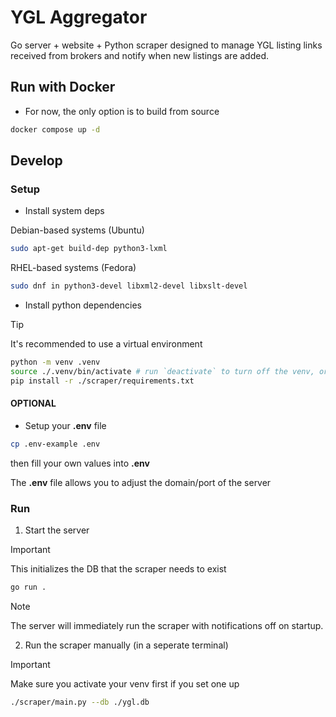 # YGL Aggregator

Go server + website + Python scraper designed to manage YGL listing links received from brokers and notify when new listings are added.

## Run with Docker

- For now, the only option is to build from source
```sh
docker compose up -d
```

## Develop

### Setup

- Install system deps

Debian-based systems (Ubuntu)
```sh
sudo apt-get build-dep python3-lxml
```
RHEL-based systems (Fedora)
```sh
sudo dnf in python3-devel libxml2-devel libxslt-devel
```

- Install python dependencies

> [!TIP]
> It's recommended to use a virtual environment

```sh
python -m venv .venv
source ./.venv/bin/activate # run `deactivate` to turn off the venv, or just `exit` the terminal
pip install -r ./scraper/requirements.txt
```

#### OPTIONAL

- Setup your **.env** file

```sh
cp .env-example .env
```
then fill your own values into **.env**

The **.env** file allows you to adjust the domain/port of the server

### Run

1. Start the server

> [!IMPORTANT]
> This initializes the DB that the scraper needs to exist

```sh
go run .
```

> [!NOTE]
> The server will immediately run the scraper with notifications off on startup.

2. Run the scraper manually (in a seperate terminal)

> [!IMPORTANT]
> Make sure you activate your venv first if you set one up

```sh
./scraper/main.py --db ./ygl.db
```

